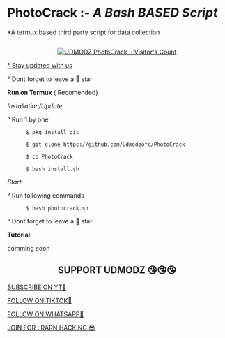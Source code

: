 # PhotoCrack :- _A Bash BASED Script_
*A termux based third party script for data collection

<p align="center">
  <a href="#"><img src="http://readme-typing-svg.herokuapp.com?color=blue&center=true&vCenter=true&multiline=false&lines=Img+data+BY+UDMODZ" alt="">
</p>
    <p align="center"><img src="https://profile-counter.glitch.me/{UDMODZ}/count.svg" alt="UDMODZ PhotoCrack :: Visitor's Count" /></p>
<p align="left">° <a href="https://github.com/UDMODZofc/PhotoCrack/edit/main/README.md#support-udmodz-">Stay updated with us</a></p>
<p align="left">° Dont forget to leave a 🌟 star</p>



**Run on Termux** ( Recomended)

_Installation/Update_

<p align="left">° Run 1 by one </p>

```
      $ pkg install git

      $ git clone https://github.com/Udmodzofc/PhotoCrack

      $ cd PhotoCrack

      $ bash install.sh

```

_Start_

<p align="left">° Run following commands</p>

```
      $ bash photocrack.sh

```


<p align="left">° Dont forget to leave a 🌟 star</p>





**Tutorial**      

   comming soon

  
<h2 align="center">SUPPORT UDMODZ 😘😘😘</h2>




<p align="left">
<a href="https://www.youtube.com/@UDMODZ">SUBSCRIBE ON YT🥺 </a></p>
<p align="left">
<a href="https://t.me/UDMODZ3">FOLLOW   ON TIKTOK🥺</a></p>
<p align="left">
<a href="https://whatsapp.com/channel/channel/0029Va5e01M3LdQdtjYJjc3K">FOLLOW   ON WHATSAPP🥺</a></p>
<p align="left">
<a href="https://t.me/UDMODZ3">JOIN FOR LRARN HACKING 😎</a></p>



